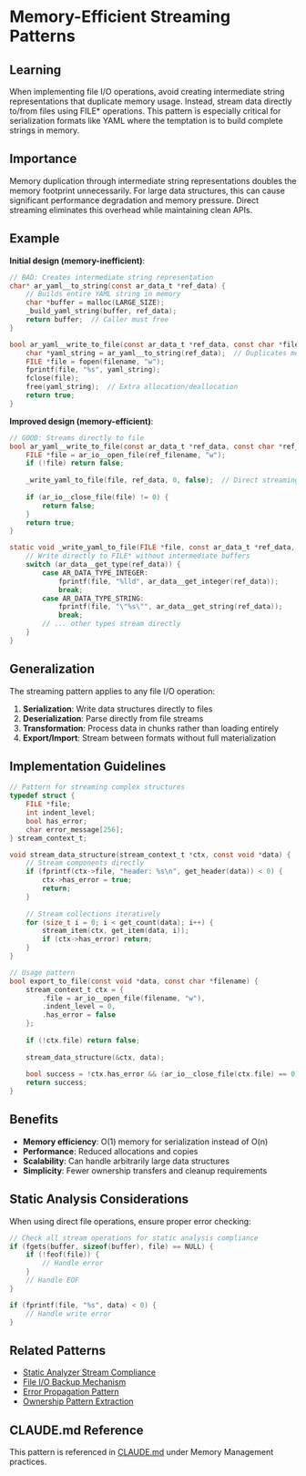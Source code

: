 # Memory-Efficient Streaming Patterns

## Learning
When implementing file I/O operations, avoid creating intermediate string representations that duplicate memory usage. Instead, stream data directly to/from files using FILE* operations. This pattern is especially critical for serialization formats like YAML where the temptation is to build complete strings in memory.

## Importance
Memory duplication through intermediate string representations doubles the memory footprint unnecessarily. For large data structures, this can cause significant performance degradation and memory pressure. Direct streaming eliminates this overhead while maintaining clean APIs.

## Example
**Initial design (memory-inefficient)**:
```c
// BAD: Creates intermediate string representation
char* ar_yaml__to_string(const ar_data_t *ref_data) {
    // Builds entire YAML string in memory
    char *buffer = malloc(LARGE_SIZE);
    _build_yaml_string(buffer, ref_data);
    return buffer;  // Caller must free
}

bool ar_yaml__write_to_file(const ar_data_t *ref_data, const char *filename) {
    char *yaml_string = ar_yaml__to_string(ref_data);  // Duplicates memory
    FILE *file = fopen(filename, "w");
    fprintf(file, "%s", yaml_string);
    fclose(file);
    free(yaml_string);  // Extra allocation/deallocation
    return true;
}
```

**Improved design (memory-efficient)**:
```c
// GOOD: Streams directly to file
bool ar_yaml__write_to_file(const ar_data_t *ref_data, const char *ref_filename) {
    FILE *file = ar_io__open_file(ref_filename, "w");
    if (!file) return false;
    
    _write_yaml_to_file(file, ref_data, 0, false);  // Direct streaming
    
    if (ar_io__close_file(file) != 0) {
        return false;
    }
    return true;
}

static void _write_yaml_to_file(FILE *file, const ar_data_t *ref_data, int indent_level, bool is_list_item) {
    // Write directly to FILE* without intermediate buffers
    switch (ar_data__get_type(ref_data)) {
        case AR_DATA_TYPE_INTEGER:
            fprintf(file, "%lld", ar_data__get_integer(ref_data));
            break;
        case AR_DATA_TYPE_STRING:
            fprintf(file, "\"%s\"", ar_data__get_string(ref_data));
            break;
        // ... other types stream directly
    }
}
```

## Generalization
The streaming pattern applies to any file I/O operation:
1. **Serialization**: Write data structures directly to files
2. **Deserialization**: Parse directly from file streams
3. **Transformation**: Process data in chunks rather than loading entirely
4. **Export/Import**: Stream between formats without full materialization

## Implementation Guidelines
```c
// Pattern for streaming complex structures
typedef struct {
    FILE *file;
    int indent_level;
    bool has_error;
    char error_message[256];
} stream_context_t;

void stream_data_structure(stream_context_t *ctx, const void *data) {
    // Stream components directly
    if (fprintf(ctx->file, "header: %s\n", get_header(data)) < 0) {
        ctx->has_error = true;
        return;
    }
    
    // Stream collections iteratively
    for (size_t i = 0; i < get_count(data); i++) {
        stream_item(ctx, get_item(data, i));
        if (ctx->has_error) return;
    }
}

// Usage pattern
bool export_to_file(const void *data, const char *filename) {
    stream_context_t ctx = {
        .file = ar_io__open_file(filename, "w"),
        .indent_level = 0,
        .has_error = false
    };
    
    if (!ctx.file) return false;
    
    stream_data_structure(&ctx, data);
    
    bool success = !ctx.has_error && (ar_io__close_file(ctx.file) == 0);
    return success;
}
```

## Benefits
- **Memory efficiency**: O(1) memory for serialization instead of O(n)
- **Performance**: Reduced allocations and copies
- **Scalability**: Can handle arbitrarily large data structures
- **Simplicity**: Fewer ownership transfers and cleanup requirements

## Static Analysis Considerations
When using direct file operations, ensure proper error checking:
```c
// Check all stream operations for static analysis compliance
if (fgets(buffer, sizeof(buffer), file) == NULL) {
    if (!feof(file)) {
        // Handle error
    }
    // Handle EOF
}

if (fprintf(file, "%s", data) < 0) {
    // Handle write error
}
```

## Related Patterns
- [Static Analyzer Stream Compliance](static-analyzer-stream-compliance.md)
- [File I/O Backup Mechanism](file-io-backup-mechanism.md)
- [Error Propagation Pattern](error-propagation-pattern.md)
- [Ownership Pattern Extraction](ownership-pattern-extraction.md)

## CLAUDE.md Reference
This pattern is referenced in [CLAUDE.md](../CLAUDE.md) under Memory Management practices.